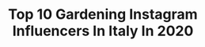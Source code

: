 ---
title: Top 10 Gardening Instagram Influencers In Italy In 2020
description: >-
  Find top gardening Instagram influencers in Italy in 2020. Most popular hashtags: #gardening #passion #iorestoacasa #freedom.
platform: Instagram
profiles:
  - username: "ville_e_casali"
    fullname: >-
      Ville&Casali
    location: "Italy"
    followers: 20202
    engagement: 318
    commentsToLikes: 0.011045
    id: ck6u77ex7jwmp0j71vixklf5q
    verified: false
    hashtags: "#doccia, #luxuryvillas, #naturelovers, #instagarden"
  - username: "liciafertz"
    fullname: >-
      Buongiorno Nonna
    location: "Italy"
    followers: 89828
    engagement: 842
    commentsToLikes: 0.057907
    id: ck0udckjriqkd0i194s5mm8ad
    verified: false
    hashtags: "#stronggirls, #nurse, #omosessuale, #ageless"
  - username: "francescabelussitv"
    fullname: >-
      francesca belussi
    location: "Italy"
    followers: 73444
    engagement: 272
    commentsToLikes: 0.082150
    id: ck6ualfql47qi0j71mtlbt5na
    verified: false
    hashtags: "#domenica, #mother, #freedom, #cybexchallenge"
  - username: "giselladonadoni"
    fullname: >-
      Gisella Donadoni
    location: "Italy"
    followers: 145835
    engagement: 176
    commentsToLikes: 0.119087
    id: ck15rpvgr93h30i19ctw6rlkm
    verified: false
    hashtags: "#albumfoto, #feetselfie, #tutorialhair, #modafashion"
  - username: "fabiodevivo"
    fullname: >-
      Fabio De Vivo
    location: "Italy"
    followers: 140221
    engagement: 110
    commentsToLikes: 0.056609
    id: ck0txn0z5jp7y0i19g5m72os1
    verified: true
    hashtags: "#bicycle, #primopiano, #sandiego, #tommycaldwell"
  - username: "kiramarcocristoferi"
    fullname: >-
      Kira Marco Cristoferi
    location: "Italy"
    followers: 6700
    engagement: 1030
    commentsToLikes: 0.019147
    id: ck5zy1yzr92ww0i14as1f76y0
    verified: false
    hashtags: "#mind, #grazie, #puntaserauta, #stupid"
  - username: "giuseppe_pintoo"
    fullname: >-
      Giuseppe Pinto
    location: "Italy"
    followers: 7316
    engagement: 607
    commentsToLikes: 0.120977
    id: ck8tav2kmt6o30j78pu942dvs
    verified: false
    hashtags: "#shirtstyle, #argentina, #modelitalia, #iorestoacasa"
  - username: "s.t.e_f.a_n.o"
    fullname: >-
      Stefano Mazzoli
    location: "Italy"
    followers: 21664
    engagement: 719
    commentsToLikes: 0.019675
    id: ck5bwkitclvmv0i11fj52t0lo
    verified: false
    hashtags: "#scarletmacaw, #arenadiverona, #shootingday, #alanpasotti"
  - username: "carolyneroehm"
    fullname: >-
      Carolyne Roehm
    location: "Italy"
    followers: 43661
    engagement: 636
    commentsToLikes: 0.078587
    id: ck5qd0lept8wc0i116sogqfo6
    verified: true
    hashtags: "#orchard, #goodluckcharm, #butterfly, #rome"
  - username: "_ludovicavaccari_"
    fullname: >-
      𝖫𝗎𝖽𝗈𝗏𝗂𝖼𝖺🐒 𝖳𝗋𝖺𝗏𝖾𝗅 𝗍𝗁𝖾 𝖶𝗈𝗋𝗅𝖽✈
    location: "Italy"
    followers: 5340
    engagement: 1343
    commentsToLikes: 0.106612
    id: ck6toswklfxe90j71tuczb2y1
    verified: false
    hashtags: "#mantovaeventi, #girltravelling, #earth, #rhodesoldtown"
---